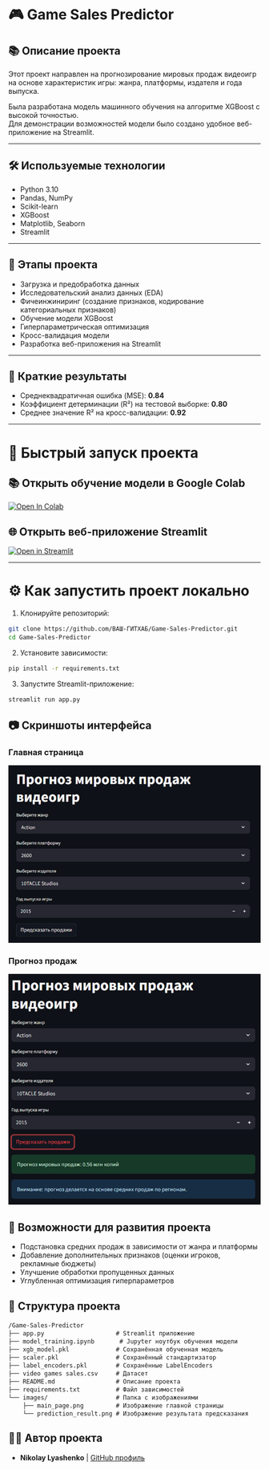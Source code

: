 # 🎮 Game Sales Predictor

## 📚 Описание проекта
Этот проект направлен на прогнозирование мировых продаж видеоигр на основе характеристик игры: жанра, платформы, издателя и года выпуска.

Была разработана модель машинного обучения на алгоритме XGBoost с высокой точностью.  
Для демонстрации возможностей модели было создано удобное веб-приложение на Streamlit.

---

## 🛠 Используемые технологии
- Python 3.10
- Pandas, NumPy
- Scikit-learn
- XGBoost
- Matplotlib, Seaborn
- Streamlit

---

## 🧩 Этапы проекта
- Загрузка и предобработка данных
- Исследовательский анализ данных (EDA)
- Фичеинжиниринг (создание признаков, кодирование категориальных признаков)
- Обучение модели XGBoost
- Гиперпараметрическая оптимизация
- Кросс-валидация модели
- Разработка веб-приложения на Streamlit

---

## 🎯 Краткие результаты
- Среднеквадратичная ошибка (MSE): **0.84**
- Коэффициент детерминации (R²) на тестовой выборке: **0.80**
- Среднее значение R² на кросс-валидации: **0.92**

---

# 🚀 Быстрый запуск проекта

## 📚 Открыть обучение модели в Google Colab

[![Open In Colab](https://colab.research.google.com/assets/colab-badge.svg)](https://colab.research.google.com/github/Dark1Loki/Game-Sales-Predictor/blob/main/model_training.ipynb)

## 🌐 Открыть веб-приложение Streamlit

[![Open in Streamlit](https://static.streamlit.io/badges/streamlit_badge_black_white.svg)](https://game-sales-predictor-nunzj87bgqtyvwazza6f62.streamlit.app/)

---

# ⚙️ Как запустить проект локально

1. Клонируйте репозиторий:

```bash
git clone https://github.com/ВАШ-ГИТХАБ/Game-Sales-Predictor.git
cd Game-Sales-Predictor
```

2. Установите зависимости:
```bash
pip install -r requirements.txt
```
3. Запустите Streamlit-приложение:
```bash
streamlit run app.py
```

## 📷 Скриншоты интерфейса

### Главная страница
![Главная страница](images/main_page.png)

### Прогноз продаж
![Прогноз продаж](images/prediction_result.png)


## 📌 Возможности для развития проекта
- Подстановка средних продаж в зависимости от жанра и платформы
- Добавление дополнительных признаков (оценки игроков, рекламные бюджеты)
- Улучшение обработки пропущенных данных
- Углубленная оптимизация гиперпараметров

## 📂 Структура проекта
```plaintext
/Game-Sales-Predictor
├── app.py                    # Streamlit приложение
├── model_training.ipynb       # Jupyter ноутбук обучения модели
├── xgb_model.pkl             # Сохранённая обученная модель
├── scaler.pkl                # Сохранённый стандартизатор
├── label_encoders.pkl        # Сохранённые LabelEncoders
├── video games sales.csv     # Датасет
├── README.md                 # Описание проекта
├── requirements.txt          # Файл зависимостей
└── images/                   # Папка с изображениями
    ├── main_page.png         # Изображение главной страницы
    └── prediction_result.png # Изображение результата предсказания
```
## 👨‍💻 Автор проекта
- **Nikolay Lyashenko** | [GitHub профиль](https://github.com/Dark1Loki)

